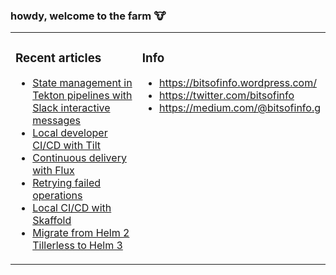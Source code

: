 ### howdy, welcome to the farm :cow:

<table><tr><td valign="top" width="50%">

### Recent articles
<!-- BLOGPOSTS:START -->
- [State management in Tekton pipelines with Slack interactive messages](https://bitsofinfo.wordpress.com/2020/08/13/tekton-pipelines-cicd-slack-triggers-state/)
- [Local developer CI/CD with Tilt](https://bitsofinfo.wordpress.com/2020/06/01/local-ci-cd-kubernetes-tilt/)
- [Continuous delivery with Flux](https://bitsofinfo.wordpress.com/2020/05/22/continuous-delivery-with-flux/)
- [Retrying failed operations](https://bitsofinfo.wordpress.com/2020/04/07/retrying-failed-operations/)
- [Local CI/CD with Skaffold](https://bitsofinfo.wordpress.com/2020/03/12/local-cicd-skaffold/)
- [Migrate from Helm 2 Tillerless to Helm 3](https://bitsofinfo.wordpress.com/2020/03/10/migrate-from-helm-2-tillerless-to-helm-3/)
<!-- BLOGPOSTS:END -->
</td><td valign="top">

### Info 
* https://bitsofinfo.wordpress.com/
* https://twitter.com/bitsofinfo
* https://medium.com/@bitsofinfo.g
</td></tr></table>

